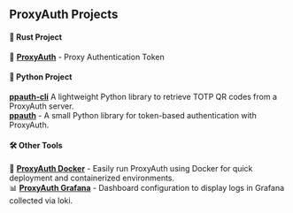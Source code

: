 ## ProxyAuth Projects  

<h4>🦀 <b>Rust Project</b></h4>
🔐 <b><a href="https://github.com/ProxyAuth/ProxyAuth">ProxyAuth</a></b> - Proxy Authentication Token<br>        

<h4>🐍 <b>Python Project</b></h4>
<b><a href="https://github.com/ProxyAuth/ppauth-cli">ppauth-cli</a></b> A lightweight Python library to retrieve TOTP QR codes from a ProxyAuth server.<br>
<b><a href="https://github.com/ProxyAuth/ppauth">ppauth</a></b> - A small Python library for token-based authentication with ProxyAuth.

<h4>🛠️ <b>Other Tools</b></h4>
🐳 <b><a href="https://github.com/ProxyAuth/Docker">ProxyAuth Docker</a></b> - Easily run ProxyAuth using Docker for quick deployment and containerized environments.<br> 
📊 <b><a href="https://github.com/ProxyAuth/Grafana">ProxyAuth Grafana</a></b> - Dashboard configuration to display logs in Grafana collected via loki.<br>
